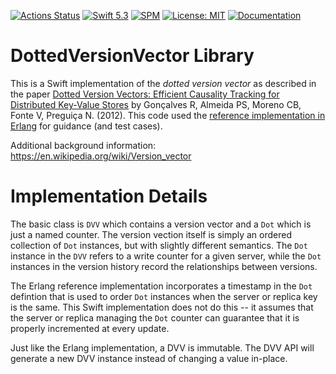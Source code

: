 [![Actions Status](https://github.com/bradhowes/DottedVersionVector/workflows/Swift/badge.svg)](https://github.com/bradhowes/DottedVersionVector/actions)
[![Swift 5.3](https://img.shields.io/badge/Swift-5.3-orange.svg?style=flat)](https://swift.org)
[![SPM](https://img.shields.io/badge/SPM-orange.svg?style=flat)](https://swift.org/package-manager/)
[![License: MIT](https://img.shields.io/badge/License-MIT-yellow.svg)](https://opensource.org/licenses/MIT)
[![Documentation](https://img.shields.io/badge/Doc-green.svg)](https://bradhowes.github.io/DottedVersionVector/index.html)


# DottedVersionVector Library

This is a Swift implementation of the _dotted version vector_ as described in the paper
[Dotted Version Vectors: Efficient Causality Tracking for Distributed Key-Value Stores](http://gsd.di.uminho.pt/members/vff/dotted-version-vectors-2012.pdf) by 
Gonçalves R, Almeida PS, Moreno CB, Fonte V, Preguiça N. (2012). 
This code used the [reference implementation in Erlang](https://github.com/ricardobcl/Dotted-Version-Vectors) for guidance (and test cases).

Additional background information: https://en.wikipedia.org/wiki/Version_vector

# Implementation Details

The basic class is `DVV` which contains a version vector and a `Dot` which is just a named counter. The version vection itself is
simply an ordered collection of `Dot` instances, but with slightly different semantics. The `Dot` instance in the `DVV` refers to a 
write counter for a given server, while the `Dot` instances in the version history record the relationships between versions.

The Erlang reference implementation incorporates a timestamp in the `Dot` defintion that is used to order `Dot` instances when the 
server or replica key is the same. This Swift implementation does not do this -- it assumes that the server or replica managing the 
`Dot` counter can guarantee that it is properly incremented at every update.

Just like the Erlang implementation, a DVV is immutable. The DVV API will generate a new DVV instance instead of changing a value
in-place.
